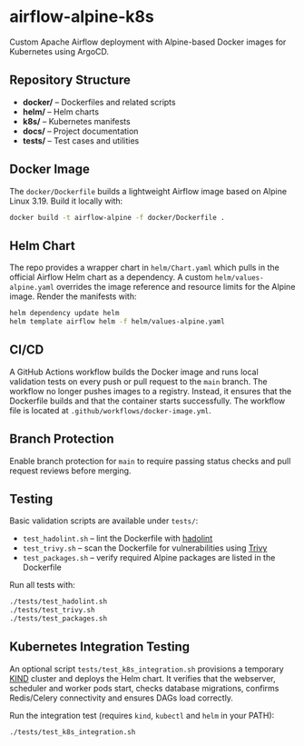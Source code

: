 # airflow-alpine-k8s

Custom Apache Airflow deployment with Alpine-based Docker images for Kubernetes using ArgoCD.

## Repository Structure

- **docker/** – Dockerfiles and related scripts
- **helm/** – Helm charts
- **k8s/** – Kubernetes manifests
- **docs/** – Project documentation
- **tests/** – Test cases and utilities

## Docker Image

The `docker/Dockerfile` builds a lightweight Airflow image based on
Alpine Linux 3.19. Build it locally with:

```bash
docker build -t airflow-alpine -f docker/Dockerfile .
```

## Helm Chart

The repo provides a wrapper chart in `helm/Chart.yaml` which pulls in the
official Airflow Helm chart as a dependency. A custom `helm/values-alpine.yaml`
overrides the image reference and resource limits for the Alpine image. Render
the manifests with:

```bash
helm dependency update helm
helm template airflow helm -f helm/values-alpine.yaml
```

## CI/CD

A GitHub Actions workflow builds the Docker image and runs local validation tests
on every push or pull request to the `main` branch. The workflow no longer
pushes images to a registry. Instead, it ensures that the Dockerfile builds and
that the container starts successfully. The workflow file is located at
`.github/workflows/docker-image.yml`.

## Branch Protection

Enable branch protection for `main` to require passing status checks and pull request reviews before merging.

## Testing

Basic validation scripts are available under `tests/`:

- `test_hadolint.sh` – lint the Dockerfile with [hadolint](https://github.com/hadolint/hadolint)
- `test_trivy.sh` – scan the Dockerfile for vulnerabilities using [Trivy](https://github.com/aquasecurity/trivy)
- `test_packages.sh` – verify required Alpine packages are listed in the Dockerfile

Run all tests with:

```bash
./tests/test_hadolint.sh
./tests/test_trivy.sh
./tests/test_packages.sh
```

## Kubernetes Integration Testing

An optional script `tests/test_k8s_integration.sh` provisions a temporary
[KIND](https://kind.sigs.k8s.io/) cluster and deploys the Helm chart. It
verifies that the webserver, scheduler and worker pods start, checks database
migrations, confirms Redis/Celery connectivity and ensures DAGs load correctly.

Run the integration test (requires `kind`, `kubectl` and `helm` in your PATH):

```bash
./tests/test_k8s_integration.sh
```
